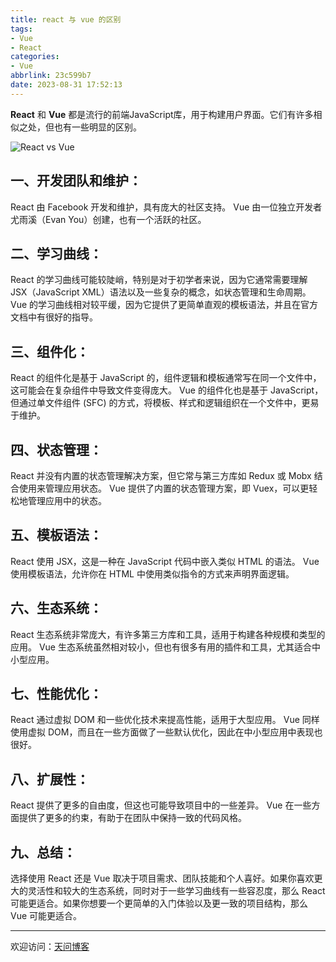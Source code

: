 ```yaml
---
title: react 与 vue 的区别
tags:
- Vue
- React
categories:
- Vue
abbrlink: 23c599b7
date: 2023-08-31 17:52:13
---
```


**React** 和 **Vue** 都是流行的前端JavaScript库，用于构建用户界面。它们有许多相似之处，但也有一些明显的区别。

![React vs Vue](https://tiven.cn/static/img/react-01-bU5pS-yG.jpg)

[//]: # (<!-- more -->)

## 一、开发团队和维护：

React 由 Facebook 开发和维护，具有庞大的社区支持。
Vue 由一位独立开发者尤雨溪（Evan You）创建，也有一个活跃的社区。

## 二、学习曲线：

React 的学习曲线可能较陡峭，特别是对于初学者来说，因为它通常需要理解 JSX（JavaScript XML）语法以及一些复杂的概念，如状态管理和生命周期。
Vue 的学习曲线相对较平缓，因为它提供了更简单直观的模板语法，并且在官方文档中有很好的指导。

## 三、组件化：

React 的组件化是基于 JavaScript 的，组件逻辑和模板通常写在同一个文件中，这可能会在复杂组件中导致文件变得庞大。
Vue 的组件化也是基于 JavaScript，但通过单文件组件 (SFC) 的方式，将模板、样式和逻辑组织在一个文件中，更易于维护。

## 四、状态管理：

React 并没有内置的状态管理解决方案，但它常与第三方库如 Redux 或 Mobx 结合使用来管理应用状态。
Vue 提供了内置的状态管理方案，即 Vuex，可以更轻松地管理应用中的状态。

## 五、模板语法：

React 使用 JSX，这是一种在 JavaScript 代码中嵌入类似 HTML 的语法。
Vue 使用模板语法，允许你在 HTML 中使用类似指令的方式来声明界面逻辑。

## 六、生态系统：

React 生态系统非常庞大，有许多第三方库和工具，适用于构建各种规模和类型的应用。
Vue 生态系统虽然相对较小，但也有很多有用的插件和工具，尤其适合中小型应用。

## 七、性能优化：

React 通过虚拟 DOM 和一些优化技术来提高性能，适用于大型应用。
Vue 同样使用虚拟 DOM，而且在一些方面做了一些默认优化，因此在中小型应用中表现也很好。

## 八、扩展性：

React 提供了更多的自由度，但这也可能导致项目中的一些差异。
Vue 在一些方面提供了更多的约束，有助于在团队中保持一致的代码风格。

## 九、总结：

选择使用 React 还是 Vue 取决于项目需求、团队技能和个人喜好。如果你喜欢更大的灵活性和较大的生态系统，同时对于一些学习曲线有一些容忍度，那么 React 可能更适合。如果你想要一个更简单的入门体验以及更一致的项目结构，那么 Vue 可能更适合。

---

欢迎访问：[天问博客](https://tiven.cn/p/23c599b7/ "天问博客-专注于大前端技术")


